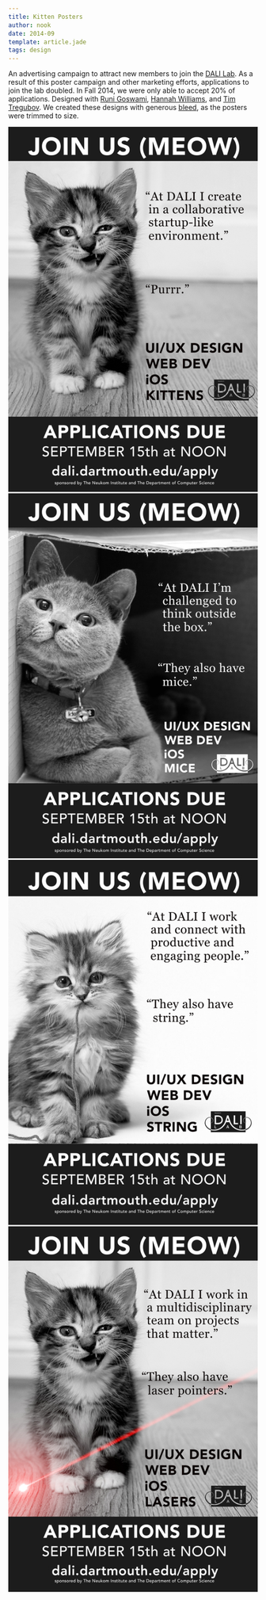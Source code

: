 ```yaml
---
title: Kitten Posters
author: nook
date: 2014-09
template: article.jade
tags: design
---
```


An advertising campaign to attract new members to join the [DALI Lab](http://dali.dartmouth.edu).  As a result of this poster campaign and other marketing efforts, applications to join the lab doubled.  In Fall 2014, we were only able to accept 20% of applications.  Designed with [Runi Goswami](http://dali.dartmouth.edu/team/runi-goswami/), [Hannah Williams](http://dali.dartmouth.edu/team/hannah-williams-14/), and [Tim Tregubov](http://www.zingweb.com).  We created these designs with generous [bleed](https://en.wikipedia.org/wiki/Bleed_%28printing%29), as the posters were trimmed to size.

[![Original Kitten](kitteh_proto_PRINT_ME.medium.jpg)](kitteh_proto_PRINT_ME.png) 
[![Box Kitten](kitteh_box_PRINT_ME.medium.jpg)](kitteh_box_PRINT_ME.png) 
[![String Kitten](kitteh_string_PRINT_ME.medium.jpg)](kitteh_string_PRINT_ME.png) 
[![Laser Kitten](kitteh_laser_PRINT_ME.medium.jpg)](kitteh_laser_PRINT_ME.png) 
